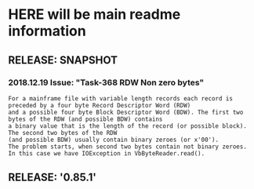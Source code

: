 # HERE will be main readme information

## RELEASE: SNAPSHOT

### 2018.12.19 Issue: "Task-368 RDW Non zero bytes"

    For a mainframe file with variable length records each record is preceded by a four byte Record Descriptor Word (RDW) 
    and a possible four byte Block Descriptor Word (BDW). The first two bytes of the RDW (and possible BDW) contains 
    a binary value that is the length of the record (or possible block). The second two bytes of the RDW 
    (and possible BDW) usually contain binary zeroes (or x'00').
    The problem starts, when second two bytes contain not binary zeroes. In this case we have IOException in VbByteReader.read(). 
    
## RELEASE: '0.85.1'